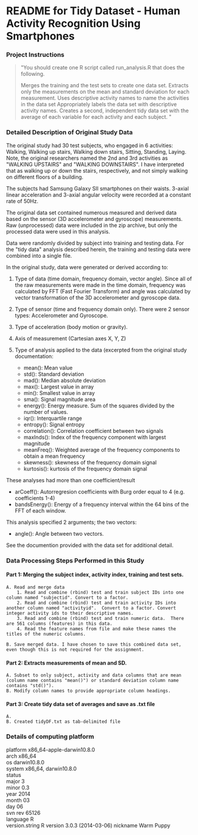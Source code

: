 README for Tidy Dataset - Human Activity Recognition Using Smartphones
=================================================================================

### Project Instructions
>"You should create one R script called run_analysis.R that does the following. 
>
>    Merges the training and the test sets to create one data set.
>    Extracts only the measurements on the mean and standard deviation for each measurement. 
>    Uses descriptive activity names to name the activities in the data set
>    Appropriately labels the data set with descriptive activity names. 
>    Creates a second, independent tidy data set with the average of each variable for each activity and each subject. "

### Detailed Description of Original Study Data

The original study had 30 test subjects, who engaged in 6 activities: Walking, Walking up stairs, Walking down stairs, Sitting, Standing, Laying.  Note, the original researchers named the 2nd and 3rd activities as "WALKING UPSTAIRS" and "WALKING DOWNSTAIRS".  I have interpreted that as walking up or down the stairs, respectively, and not simply walking on different floors of a building.

The subjects had Samsung Galaxy SII smartphones on their waists. 3-axial linear acceleration and 3-axial angular velocity were recorded at a constant rate of 50Hz.

The original data set contained numerous measured and derived data based on the sensor (3D accelerometer and gyroscope) measurements.  Raw (unprocessed) data were included in the zip archive, but only the processed data were used in this analysis.

Data were randomly divided by subject into training and testing data.  For the "tidy data" analysis described herein, the training and testing data were combined into a single file.

In the original study, data were generated or derived according to:

1. Type of data (time domain, frequency domain, vector angle).  Since all of the raw measurements were made in the time domain, frequency was calculated by FFT (Fast Fourier Transform) and angle was calculated by vector transformation of the 3D accelerometer and gyroscope data.

2. Type of sensor (time and frequency domain only).  There were 2 sensor types: Accelerometer and Gyroscope.

3. Type of acceleration (body motion or gravity).

4. Axis of measurement (Cartesian axes X, Y, Z)

5. Type of analysis applied to the data (excerpted from the original study documentation:

	* mean():	 	Mean value
	* std(): 		Standard deviation
	* mad(): 		Median absolute deviation 
	* max(): 		Largest value in array
	* min(): 		Smallest value in array
	* sma(): 		Signal magnitude area
	* energy(): 	Energy measure. Sum of the squares divided by the number of values. 
	* iqr(): 		Interquartile range 
	* entropy(): 	Signal entropy
	* correlation(): 	Correlation coefficient between two signals
	* maxInds(): 	Index of the frequency component with largest magnitude
	* meanFreq(): 	Weighted average of the frequency components to obtain a mean
				frequency
	* skewness(): 	skewness of the frequency domain signal 
	* kurtosis(): 	kurtosis of the frequency domain signal 

These analyses had more than one coefficient/result

*	arCoeff(): 		Autorregresion coefficients with Burg order equal to 4 (e.g. 
				coefficients 1-4)
*	bandsEnergy(): 	Energy of a frequency interval within the 64 bins of the FFT 
				of each window.

This analysis specified 2 arguments; the two vectors:
*	angle(): 		Angle between two vectors.

See the documention provided with the data set for additional detail.

### Data Processing Steps Performed in this Study

#### Part 1: Merging the subject index, activity index, training and test sets. 
	A. Read and merge data
		1. Read and combine (rbind) test and train subject IDs into one column named "subjectid". Convert to a factor.
		2. Read and combine (rbind) test and train activity IDs into another column named "activityid".  Convert to a factor. Convert integer activity ids to their descriptive names.
		3. Read and combine (rbind) test and train numeric data.  There are 561 columns (features) in this data.
		4. Read the feature names from file and make these names the titles of the numeric columns.
		
	B. Save merged data. I have chosen to save this combined data set, even though this is not required for the assignment.

#### Part 2: Extracts measurements of mean and SD.
	A. Subset to only subject, activity and data columns that are mean (column name contains "mean()") or standard deviation column name contains "std()").
	B. Modify column names to provide appropriate column headings.

#### Part 3: Create tidy data set of averages and save as .txt file
	A. 
	B. Created tidyDF.txt as tab-delimited file

### Details of computing platform
platform       x86_64-apple-darwin10.8.0   
arch           x86_64                      
os             darwin10.8.0                
system         x86_64, darwin10.8.0        
status                                     
major          3                           
minor          0.3                         
year           2014                        
month          03                          
day            06                          
svn rev        65126                       
language       R                           
version.string R version 3.0.3 (2014-03-06)
nickname       Warm Puppy                  
